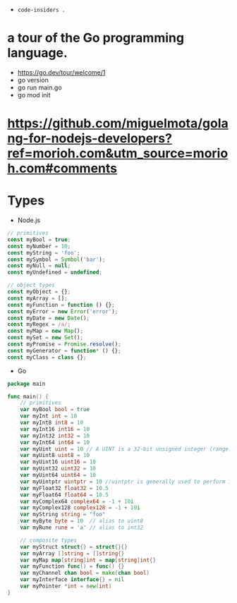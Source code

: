 - `code-insiders .`

# a tour of the Go programming language.

- https://go.dev/tour/welcome/1
- go version
- go run main.go
- go mod init

# https://github.com/miguelmota/golang-for-nodejs-developers?ref=morioh.com&utm_source=morioh.com#comments

# Types

- Node.js

```js
// primitives
const myBool = true;
const myNumber = 10;
const myString = 'foo';
const mySymbol = Symbol('bar');
const myNull = null;
const myUndefined = undefined;

// object types
const myObject = {};
const myArray = [];
const myFunction = function () {};
const myError = new Error('error');
const myDate = new Date();
const myRegex = /a/;
const myMap = new Map();
const mySet = new Set();
const myPromise = Promise.resolve();
const myGenerator = function* () {};
const myClass = class {};
```

- Go

```go
package main

func main() {
	// primitives
	var myBool bool = true
	var myInt int = 10
	var myInt8 int8 = 10
	var myInt16 int16 = 10
	var myInt32 int32 = 10
	var myInt64 int64 = 10
	var myUint uint = 10 // A UINT is a 32-bit unsigned integer (range: 0 through 4294967295 decimal). Because a UINT is unsigned, its first bit (Most Significant Bit (MSB)) is not reserved for signing.
	var myUint8 uint8 = 10
	var myUint16 uint16 = 10
	var myUint32 uint32 = 10
	var myUint64 uint64 = 10
	var myUintptr uintptr = 10 //uintptr is generally used to perform indirect arithmetic operations on unsafe pointers for unsafe
	var myFloat32 float32 = 10.5
	var myFloat64 float64 = 10.5
	var myComplex64 complex64 = -1 + 10i
	var myComplex128 complex128 = -1 + 10i
	var myString string = "foo"
	var myByte byte = 10  // alias to uint8
	var myRune rune = 'a' // alias to int32

	// composite types
	var myStruct struct{} = struct{}{}
	var myArray []string = []string{}
	var myMap map[string]int = map[string]int{}
	var myFunction func() = func() {}
	var myChannel chan bool = make(chan bool)
	var myInterface interface{} = nil
	var myPointer *int = new(int)
}
```
